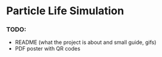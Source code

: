 # Particle Life Simulation

### TODO:
- README (what the project is about and small guide, gifs)
- PDF poster with QR codes